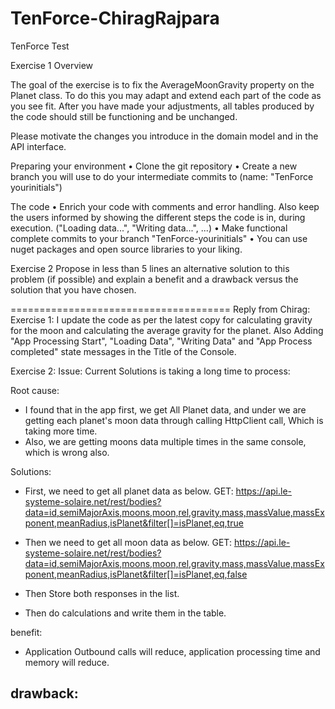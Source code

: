 # TenForce-ChiragRajpara
TenForce Test

Exercise 1
Overview

The goal of the exercise is to fix the AverageMoonGravity property on the Planet class. To do this you
may adapt and extend each part of the code as you see fit. After you have made your adjustments, all
tables produced by the code should still be functioning and be unchanged.

Please motivate the changes you introduce in the domain model and in the API interface.

Preparing your environment
• Clone the git repository
• Create a new branch you will use to do your intermediate commits to (name: "TenForce
yourinitials")

The code
• Enrich your code with comments and error handling. Also keep the users informed by showing
the different steps the code is in, during execution. ("Loading data...", "Writing data...", ...) • Make
functional complete commits to your branch "TenForce-yourinitials"
• You can use nuget packages and open source libraries to your liking. 


Exercise 2
Propose in less than 5 lines an alternative solution to this problem (if possible) and explain a benefit and
a drawback versus the solution that you have chosen. 


======================================
Reply from Chirag:
Exercise 1: 
I update the code as per the latest copy for calculating gravity for the moon and calculating the average gravity for the planet.
Also Adding "App Processing Start", "Loading Data", "Writing Data" and "App Process completed" state messages in the Title of the Console.

Exercise 2:
Issue: Current Solutions is taking a long time to process:

Root cause: 
- I found that in the app first, we get All Planet data, and under we are getting each planet's moon data through calling HttpClient call, Which is taking more time.
- Also, we are getting moons data multiple times in the same console, which is wrong also.

Solutions:
- First, we need to get all planet data as below.
GET: https://api.le-systeme-solaire.net/rest/bodies?data=id,semiMajorAxis,moons,moon,rel,gravity,mass,massValue,massExponent,meanRadius,isPlanet&filter[]=isPlanet,eq,true
- Then we need to get all moon data as below.
GET: https://api.le-systeme-solaire.net/rest/bodies?data=id,semiMajorAxis,moons,moon,rel,gravity,mass,massValue,massExponent,meanRadius,isPlanet&filter[]=isPlanet,eq,false

- Then Store both responses in the list.
- Then do calculations and write them in the table.

benefit:
- Application Outbound calls will reduce, application processing time and memory will reduce.

drawback:
- 